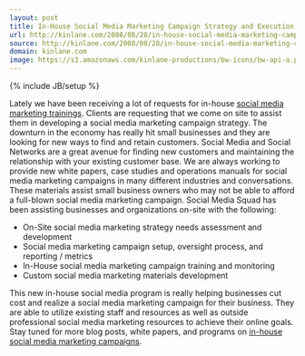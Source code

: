 ```yaml
---
layout: post
title: In-House Social Media Marketing Campaign Strategy and Execution
url: http://kinlane.com/2008/08/28/in-house-social-media-marketing-campaign-strategy-and-execution/
source: http://kinlane.com/2008/08/28/in-house-social-media-marketing-campaign-strategy-and-execution/
domain: kinlane.com
image: https://s3.amazonaws.com/kinlane-productions/bw-icons/bw-api-a.png
---
```

{% include JB/setup %}

<p>
     Lately we have been receiving a lot of requests for in-house <a href="http://www.socialmediasquad.com/services/index.html">social media marketing trainings</a>. Clients are requesting that we come on site to assist them in developing a social media marketing campaign strategy. The downturn in the economy has really hit small businesses and they are looking for new ways to find and retain customers. Social Media and Social Networks are a great avenue for finding new customers and maintaining the relationship with your existing customer base. We are always working to provide new white papers, case studies and operations manuals for social media marketing campaigns in many different industries and conversations. These materials assist small business owners who may not be able to afford a full-blown social media marketing campaign. Social Media Squad has been assisting businesses and organizations on-site with the following:
</p>
<ul class="mainlist">
     <li>On-Site social media marketing strategy needs assessment and development
     </li>
     <li>Social media marketing campaign setup, oversight process, and reporting / metrics
     </li>
     <li>In-House social media marketing campaign training and monitoring
     </li>
     <li>Custom social media marketing materials development
     </li>
</ul>
<p>
     This new in-house social media program is really helping businesses cut cost and realize a social media marketing campaign for their business. They are able to utilize existing staff and resources as well as outside professional social media marketing resources to achieve their online goals. Stay tuned for more blog posts, white papers, and programs on <a href="http://www.socialmediasquad.com/">in-house social media marketing campaigns</a>.
</p>